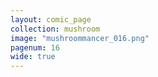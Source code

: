 ```yaml
---
layout: comic_page
collection: mushroom
image: "mushroommancer_016.png"
pagenum: 16
wide: true
---
```

